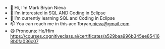 - 👋 Hi, I’m Mark Bryan Nieva
- 👀 I’m interested in SQL AND Coding in Eclipse
- 🌱 I’m currently learning SQL and Coding in Eclipse
- 📫 You can reach me in this acc 1bryan,nieva@gmail.com
- 😄 Pronouns: He/Him
  https://courses.cognitiveclass.ai/certificates/a529baa996b345ee854168b0fa036c07


<!---
MBnieva/MBnieva is a ✨ special ✨ repository because its `README.md` (this file) appears on your GitHub profile.
You can click the Preview link to take a look at your changes.
--->

